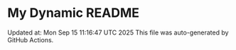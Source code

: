 # My Dynamic README
Updated at: Mon Sep 15 11:16:47 UTC 2025
This file was auto-generated by GitHub Actions.
